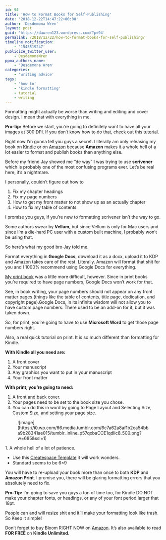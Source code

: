 ```yaml
---
id: 94
title: 'How to Format Books for Self-Publishing'
date: '2018-12-22T14:47:22+00:00'
author: 'Desdemona Wren'
layout: post
guid: 'https://dawren123.wordpress.com/?p=94'
permalink: /2018/12/22/how-to-format-books-for-self-publishing/
timeline_notification:
    - '1545519247'
publicize_twitter_user:
    - DesdemonaWren
ppma_authors_name:
    - 'Desdemona Wren'
categories:
    - 'writing advice'
tags:
    - 'how to'
    - 'kindle formatting'
    - tutorial
    - writing
---
```


Formatting might actually be worse than writing and editing and cover design. I mean that with everything in me.

**Pro-tip:** Before we start, you’re going to definitely want to have all your images at 300 DPI. If you don’t know how to do that, check out this [tutorial](https://t.umblr.com/redirect?z=http%3A%2F%2Flmgtfy.com%2F%3Fq%3Dhow%2Bto%2Bset%2Bimages%2Bto%2B300DPI&t=NzI1ZjI3ZDhjYmU0OTliY2ViM2QyMTljYTdlM2IzMDhjYTg1NDRmNCxwMzNKbEFsMw%3D%3D&b=t%3APyEiKcPnoI8nqDXMIDV1Lg&p=https%3A%2F%2Fdesdemona-wren.tumblr.com%2Fpost%2F171619699125%2Fhow-to-format-books-for-self-publishing&m=1).

Right now I’m gonna tell you guys a secret. I literally am only releasing my book on [Kindle](https://t.umblr.com/redirect?z=https%3A%2F%2Famazon.com%2Fdp%2FB07B4SLH9S&t=ZWY2MTU0MDgyYzIwZmQ0ODllZTU0YjZmZWE0ODljYjUyNjg0NTg2MyxwMzNKbEFsMw%3D%3D&b=t%3APyEiKcPnoI8nqDXMIDV1Lg&p=https%3A%2F%2Fdesdemona-wren.tumblr.com%2Fpost%2F171619699125%2Fhow-to-format-books-for-self-publishing&m=1) or on [Amazon](https://t.umblr.com/redirect?z=https%3A%2F%2Famazon.com%2Fdp%2F1980433933&t=MjkyNjJkYzE1ZWQwMDc1NmQ5NWU4OGRiZTQxNDEyMDYyMjEwNzQzMixwMzNKbEFsMw%3D%3D&b=t%3APyEiKcPnoI8nqDXMIDV1Lg&p=https%3A%2F%2Fdesdemona-wren.tumblr.com%2Fpost%2F171619699125%2Fhow-to-format-books-for-self-publishing&m=1) because **Amazon** makes it a whole hell of a lot easier to format and publish books than anything else.

Before my friend Jay showed me “de way” I was trying to use **scrivener** which is probably one of the most confusing programs ever. Let’s be real here, it’s a nightmare.

I personally, couldn’t figure out how to

1. Fix my chapter headings
2. Fix my page numbers
3. How to get my front matter to not show up as an actually chapter
4. How to fix my table of contents

I promise you guys, if you’re new to formatting scrivener isn’t the way to go.

Some authors swear by **Vellum**, but since Vellum is only for Mac users and since I’m a die-hard PC user with a custom built machine, I probably won’t be using that.

So here’s what my good bro Jay told me.

Format everything in **Google Docs**, download it as a docx, upload it to KDP and Amazon takes care of the rest. Literally. Amazon will format that shit for you and I 1000% recommend using Google Docs for everything.

[My print book](https://t.umblr.com/redirect?z=https%3A%2F%2Famazon.com%2Fdp%2F1980433933&t=MjkyNjJkYzE1ZWQwMDc1NmQ5NWU4OGRiZTQxNDEyMDYyMjEwNzQzMixwMzNKbEFsMw%3D%3D&b=t%3APyEiKcPnoI8nqDXMIDV1Lg&p=https%3A%2F%2Fdesdemona-wren.tumblr.com%2Fpost%2F171619699125%2Fhow-to-format-books-for-self-publishing&m=1) was a little more difficult, however. Since in print books you’re required to have page numbers, Google Docs won’t work for that.

See, in book writing, your page numbers should not appear on any front matter pages (things like the table of contents, title page, dedication, and copyright page).Google Docs, in its infinite wisdom will not allow you to have custom page numbers. There used to be an add-on for it, but it was taken down.

So, for print, you’re going to have to use **Microsoft Word** to get those page numbers right.

Also, a real quick tutorial on print. It is so much different than formatting for Kindle.

**With Kindle all you need are:**

1. A front cover
2. Your manuscript
3. Any graphics you want to put in your manuscript
4. Your front matter

**With print, you’re going to need:**

1. A front and back cover.
2. Your pages need to be set to the book size you chose.
3. You can do this in word by going to Page Layout and Selecting Size, Custom Size, and setting your page size.

<figure class="wp-block-image">![image](https://i0.wp.com/66.media.tumblr.com/6c7a62a8af1b2ca54bba9b28341ae015/tumblr_inline_p57qxbaCCE1qdlic8_500.png?w=685&ssl=1)</figure>1. A whole hell of a lot of patience.

- Use this [Createspace Template](https://t.umblr.com/redirect?z=https%3A%2F%2Fwww.createspace.com%2FHelp%2FBook%2FArtwork.do&t=YjYwNTJmOWU4NWQ0ODExYWZkMWZmOTg5MzI1OTlmZWM1MjU1MTk5NCxwMzNKbEFsMw%3D%3D&b=t%3APyEiKcPnoI8nqDXMIDV1Lg&p=https%3A%2F%2Fdesdemona-wren.tumblr.com%2Fpost%2F171619699125%2Fhow-to-format-books-for-self-publishing&m=1) it will work wonders.
- Standard seems to be 6×9

You will have to re-upload your book more than once to both **KDP** and **Amazon Print**. I promise you, there will be glaring formatting errors that you absolutely need to fix.

**Pro-Tip:** I’m going to save you guys a ton of time too, for Kindle DO NOT make your chapter fonts, or headings, or any of your font period larger that 18pt.

People can and will resize shit and it’ll make your formatting look like trash. So Keep it simple!

Don’t forget to buy Bloom RIGHT NOW on [Amazon](https://amazon.com/Bloom-Monster-Novella-Desdemona-Wren-ebook/dp/B07B4SLH9S/ref=la_B07B4WG4S8_1_1?). It’s also available to read **FOR FREE** on **Kindle Unlimited**.